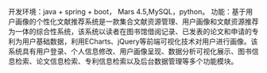 开发环境：java + spring + boot， Mars 4.5,MySQL，python。
功能：基于用户画像的个性化文献推荐系统是一款集合文献资源管理、用户画像和文献资源推荐为一体的综合性系统，该系统以读者在图书馆借阅记录、已发表的论文和申请的专利为用户基础数据，利用ECharts、jQuery等前端可视化技术对用户进行画像。该系统具有用户登录、个人信息修改、用户画像呈现、数据分析可视化展示、图书信息检索、论文信息检索、专利信息检索以及后台数据管理等多个功能模块。
